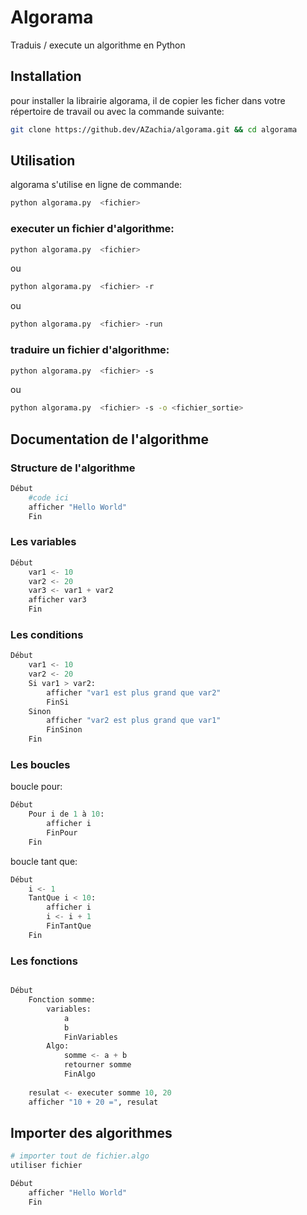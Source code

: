 # Algorama
Traduis / execute un algorithme en Python

## Installation

pour installer la librairie algorama, il de copier les ficher dans votre répertoire de travail ou avec la commande suivante:

```bash
git clone https://github.dev/AZachia/algorama.git && cd algorama
```

## Utilisation

algorama s'utilise en ligne de commande:

```bash
python algorama.py  <fichier>
```

### executer un fichier d'algorithme:

```bash
python algorama.py  <fichier>
```
ou
    
```bash
python algorama.py  <fichier> -r
```
ou
    
```bash
python algorama.py  <fichier> -run
```

### traduire un fichier d'algorithme:

```bash
python algorama.py  <fichier> -s
```

ou

```bash
python algorama.py  <fichier> -s -o <fichier_sortie>
```

## Documentation de l'algorithme

### Structure de l'algorithme

```py
Début
    #code ici
    afficher "Hello World"
    Fin
```

### Les variables

```py
Début
    var1 <- 10
    var2 <- 20
    var3 <- var1 + var2
    afficher var3
    Fin
```

### Les conditions

```py
Début
    var1 <- 10
    var2 <- 20
    Si var1 > var2:
        afficher "var1 est plus grand que var2"
        FinSi
    Sinon
        afficher "var2 est plus grand que var1"
        FinSinon
    Fin
```

### Les boucles

boucle pour:
```py
Début
    Pour i de 1 à 10:
        afficher i
        FinPour
    Fin
```
boucle tant que:
```py
Début
    i <- 1
    TantQue i < 10:
        afficher i
        i <- i + 1
        FinTantQue
    Fin
```

### Les fonctions

```py

Début
    Fonction somme:
        variables:
            a
            b
            FinVariables
        Algo:
            somme <- a + b
            retourner somme
            FinAlgo
    
    resulat <- executer somme 10, 20
    afficher "10 + 20 =", resulat
```

## Importer des algorithmes

```py
# importer tout de fichier.algo
utiliser fichier

Début
    afficher "Hello World"
    Fin
```